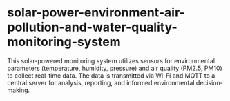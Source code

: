 # solar-power-environment-air-pollution-and-water-quality-monitoring-system
This solar-powered monitoring system utilizes sensors for environmental parameters (temperature, humidity, pressure) and air quality (PM2.5, PM10) to collect real-time data. The data is transmitted via Wi-Fi and MQTT to a central server for analysis, reporting, and informed environmental decision-making.
